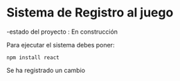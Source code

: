 <h1>Sistema de Registro al juego</h1>

-estado del proyecto : En construcción 

Para ejecutar el sistema debes poner:

```npm install react```

<p>Se ha registrado un cambio</p>
